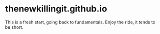 # thenewkillingit.github.io

This is a fresh start, going back to fundamentals. Enjoy the ride, it tends to be short.
